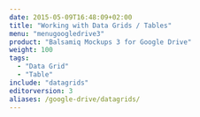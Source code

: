 ```yaml
---
date: 2015-05-09T16:48:09+02:00
title: "Working with Data Grids / Tables"
menu: "menugoogledrive3"
product: "Balsamiq Mockups 3 for Google Drive"
weight: 100
tags:
  - "Data Grid"
  - "Table"
include: "datagrids"
editorversion: 3
aliases: /google-drive/datagrids/
---
```


